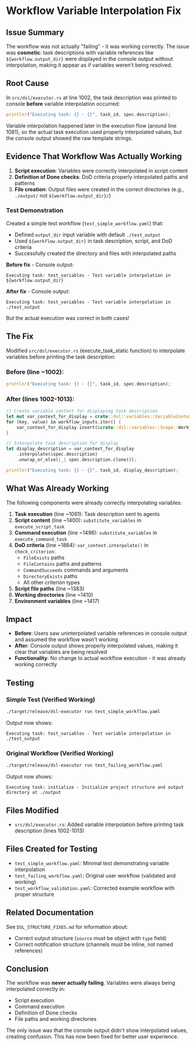 # Workflow Variable Interpolation Fix

## Issue Summary

The workflow was not actually "failing" - it was working correctly. The issue was **cosmetic**: task descriptions with variable references like `${workflow.output_dir}` were displayed in the console output without interpolation, making it appear as if variables weren't being resolved.

## Root Cause

In `src/dsl/executor.rs` at line 1002, the task description was printed to console **before** variable interpolation occurred:

```rust
println!("Executing task: {} - {}", task_id, spec.description);
```

Variable interpolation happened later in the execution flow (around line 1081), so the actual task execution used properly interpolated values, but the console output showed the raw template strings.

## Evidence That Workflow Was Actually Working

1. **Script execution**: Variables were correctly interpolated in script content
2. **Definition of Done checks**: DoD criteria properly interpolated paths and patterns
3. **File creation**: Output files were created in the correct directories (e.g., `./output/` not `${workflow.output_dir}/`)

### Test Demonstration

Created a simple test workflow (`test_simple_workflow.yaml`) that:
- Defined `output_dir` input variable with default `./test_output`
- Used `${workflow.output_dir}` in task description, script, and DoD criteria
- Successfully created the directory and files with interpolated paths

**Before fix** - Console output:
```
Executing task: test_variables - Test variable interpolation in ${workflow.output_dir}
```

**After fix** - Console output:
```
Executing task: test_variables - Test variable interpolation in ./test_output
```

But the actual execution was correct in both cases!

## The Fix

Modified `src/dsl/executor.rs` (execute_task_static function) to interpolate variables before printing the task description:

### Before (line ~1002):
```rust
println!("Executing task: {} - {}", task_id, spec.description);
```

### After (lines 1002-1013):
```rust
// Create variable context for displaying task description
let mut var_context_for_display = crate::dsl::variables::VariableContext::new();
for (key, value) in workflow_inputs.iter() {
    var_context_for_display.insert(&crate::dsl::variables::Scope::Workflow, key, value.clone());
}

// Interpolate task description for display
let display_description = var_context_for_display
    .interpolate(&spec.description)
    .unwrap_or_else(|_| spec.description.clone());

println!("Executing task: {} - {}", task_id, display_description);
```

## What Was Already Working

The following components were already correctly interpolating variables:

1. **Task execution** (line ~1081): Task description sent to agents
2. **Script content** (line ~1400): `substitute_variables` in `execute_script_task`
3. **Command execution** (line ~1496): `substitute_variables` in `execute_command_task`
4. **DoD criteria** (line ~1884): `var_context.interpolate()` in `check_criterion`:
   - `FileExists` paths
   - `FileContains` paths and patterns
   - `CommandSucceeds` commands and arguments
   - `DirectoryExists` paths
   - All other criterion types
5. **Script file paths** (line ~1383)
6. **Working directories** (line ~1410)
7. **Environment variables** (line ~1417)

## Impact

- **Before**: Users saw uninterpolated variable references in console output and assumed the workflow wasn't working
- **After**: Console output shows properly interpolated values, making it clear that variables are being resolved
- **Functionality**: No change to actual workflow execution - it was already working correctly

## Testing

### Simple Test (Verified Working)
```bash
./target/release/dsl-executor run test_simple_workflow.yaml
```

Output now shows:
```
Executing task: test_variables - Test variable interpolation in ./test_output
```

### Original Workflow (Verified Working)
```bash
./target/release/dsl-executor run test_failing_workflow.yaml
```

Output now shows:
```
Executing task: initialize - Initialize project structure and output directory at ./output
```

## Files Modified

- `src/dsl/executor.rs`: Added variable interpolation before printing task description (lines 1002-1013)

## Files Created for Testing

- `test_simple_workflow.yaml`: Minimal test demonstrating variable interpolation
- `test_failing_workflow.yaml`: Original user workflow (validated and working)
- `test_workflow_validation.yaml`: Corrected example workflow with proper structure

## Related Documentation

See `DSL_STRUCTURE_FIXES.md` for information about:
- Correct output structure (`source` must be object with `type` field)
- Correct notification structure (channels must be inline, not named references)

## Conclusion

The workflow was **never actually failing**. Variables were always being interpolated correctly in:
- Script execution
- Command execution
- Definition of Done checks
- File paths and working directories

The only issue was that the console output didn't show interpolated values, creating confusion. This has now been fixed for better user experience.
